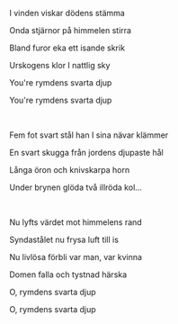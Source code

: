I vinden viskar dödens stämma

Onda stjärnor på himmelen stirra

Bland furor eka ett isande skrik

Urskogens klor I nattlig sky

You're rymdens svarta djup

You're rymdens svarta djup

<br>

Fem fot svart stål han I sina nävar klämmer

En svart skugga från jordens djupaste hål

Långa öron och knivskarpa horn

Under brynen glöda två illröda kol...

<br>

Nu lyfts värdet mot himmelens rand

Syndastålet nu frysa luft till is

Nu livlösa förbli var man, var kvinna

Domen falla och tystnad härska

O, rymdens svarta djup

O, rymdens svarta djup
